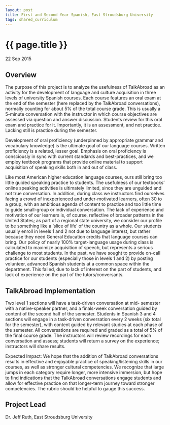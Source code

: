 ```yaml
---
layout: post
title: First and Second Year Spanish, East Stroudsburg University
tags: shared_curriculum
---
```


# {{ page.title }}

 22 Sep 2015

## Overview

The purpose of this project is to analyze the usefulness of TalkAbroad as an activity for the development of language and culture acquisition in three levels of university Spanish courses. Each course features an oral exam at the end of the semester (here replaced by the TalkAbroad conversations), normally counting for about 5% of the total course grade. This is usually a 5-minute conversation with the instructor in which course objectives are assessed via question and answer discussion. Students review for this oral exam and practice for it. Importantly, it is an assessment, and not practice. Lacking still is practice during the semester.

Development of oral proficiency (underpinned by appropriate grammar and vocabulary knowledge) is the ultimate goal of our language courses. Written proficiency is a related, lesser goal. Emphasis on oral proficiency is consciously in sync with current standards and best-practices, and we employ textbook programs that provide online material to support acquisition of speaking skills both in and out of class.

Like most American higher education language courses, ours still bring too little guided speaking practice to students. The usefulness of our textbooks’ online speaking activities is ultimately limited, since they are unguided and not true conversation. In addition, during class we instructors find ourselves facing a crowd of inexperienced and under-motivated learners, often 30 to a group, with an ambitious agenda of content to practice and too little time to guide small-group or individual conversation. The lack of experience and motivation of our learners is, of course, reflective of broader patterns in the United States; as part of a regional state university, we consider our profile to be something like a ‘slice of life’ of the country as a whole. Our students usually enroll in levels 1 and 2 not due to language interest, but rather because they need General Education credits that language courses can bring. Our policy of nearly 100% target-language usage during class is calculated to maximize acquisition of speech, but represents a serious challenge to most students. In the past, we have sought to provide on-call practice for our students (especially those in levels 1 and 2) by posting volunteer, advanced Spanish students at a common space within the department. This failed, due to lack of interest on the part of students, and lack of experience on the part of the tutors/conversants.

## TalkAbroad Implementation

Two level 1 sections will have a task-driven conversation at mid- semester with a native-speaker partner, and a finals-week conversation guided by content of the second half of the semester. Students in Spanish 3 and 4 sections will engage in a task-driven conversation every 2 weeks (six total for the semester), with content guided by relevant studies at each phase of the semester. All conversations are required and graded as a total of 5% of the final course grade. The instructors will review recordings for each conversation and assess; students will return a survey on the experience; instructors will share results.

Expected Impact: We hope that the addition of TalkAbroad conversations results in effective and enjoyable practice of speaking/listening skills in our courses, as well as stronger cultural competencies. We recognize that large jumps in each category require longer, more intensive immersion, but hope to find indications that the TalkAbroad conversations engage students and allow for effective practice on that longer-term journey toward stronger competencies. The rubric should be helpful to gauge this success.

## Project Lead

Dr. Jeff Ruth, East Stroudsburg University
